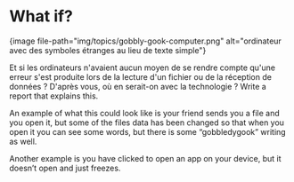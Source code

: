 # What if?

{image file-path="img/topics/gobbly-gook-computer.png" alt="ordinateur avec des symboles étranges au lieu de texte simple"}

Et si les ordinateurs n'avaient aucun moyen de se rendre compte qu'une erreur s'est produite lors de la lecture d'un fichier ou de la réception de données ? D'après vous, où en serait-on avec la technologie ? Write a report that explains this.

An example of what this could look like is your friend sends you a file and you open it, but some of the files data has been changed so that when you open it you can see some words, but there is some “gobbledygook” writing as well.

Another example is you have clicked to open an app on your device, but it doesn’t open and just freezes.